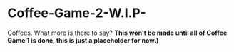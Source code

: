 # Coffee-Game-2-W.I.P-
Coffees. What more is there to say?
**This won't be made until all of Coffee Game 1 is done, this is just a placeholder for now.)**
